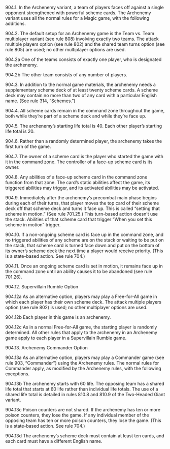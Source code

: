 904.1. In the Archenemy variant, a team of players faces off against a single opponent strengthened with powerful scheme cards. The Archenemy variant uses all the normal rules for a Magic game, with the following additions.

904.2. The default setup for an Archenemy game is the Team vs. Team multiplayer variant (see rule 808) involving exactly two teams. The attack multiple players option (see rule 802) and the shared team turns option (see rule 805) are used; no other multiplayer options are used.

904.2a One of the teams consists of exactly one player, who is designated the archenemy.

904.2b The other team consists of any number of players.

904.3. In addition to the normal game materials, the archenemy needs a supplementary scheme deck of at least twenty scheme cards. A scheme deck may contain no more than two of any card with a particular English name. (See rule 314, “Schemes.”)

904.4. All scheme cards remain in the command zone throughout the game, both while they’re part of a scheme deck and while they’re face up.

904.5. The archenemy’s starting life total is 40. Each other player’s starting life total is 20.

904.6. Rather than a randomly determined player, the archenemy takes the first turn of the game.

904.7. The owner of a scheme card is the player who started the game with it in the command zone. The controller of a face-up scheme card is its owner.

904.8. Any abilities of a face-up scheme card in the command zone function from that zone. The card’s static abilities affect the game, its triggered abilities may trigger, and its activated abilities may be activated.

904.9. Immediately after the archenemy’s precombat main phase begins during each of their turns, that player moves the top card of their scheme deck off that scheme deck and turns it face up. This is called “setting that scheme in motion.” (See rule 701.25.) This turn-based action doesn’t use the stack. Abilities of that scheme card that trigger “When you set this scheme in motion” trigger.

904.10. If a non-ongoing scheme card is face up in the command zone, and no triggered abilities of any scheme are on the stack or waiting to be put on the stack, that scheme card is turned face down and put on the bottom of its owner’s scheme deck the next time a player would receive priority. (This is a state-based action. See rule 704.)

904.11. Once an ongoing scheme card is set in motion, it remains face up in the command zone until an ability causes it to be abandoned (see rule 701.26).

904.12. Supervillain Rumble Option

904.12a As an alternative option, players may play a Free-for-All game in which each player has their own scheme deck. The attack multiple players option (see rule 802) is used; no other multiplayer options are used.

904.12b Each player in this game is an archenemy.

904.12c As in a normal Free-for-All game, the starting player is randomly determined. All other rules that apply to the archenemy in an Archenemy game apply to each player in a Supervillain Rumble game.

904.13. Archenemy Commander Option

904.13a As an alternative option, players may play a Commander game (see rule 903, “Commander”) using the Archenemy rules. The normal rules for Commander apply, as modified by the Archenemy rules, with the following exceptions.

904.13b The archenemy starts with 60 life. The opposing team has a shared life total that starts at 60 life rather than individual life totals. The use of a shared life total is detailed in rules 810.8 and 810.9 of the Two-Headed Giant variant.

904.13c Poison counters are not shared. If the archenemy has ten or more poison counters, they lose the game. If any individual member of the opposing team has ten or more poison counters, they lose the game. (This is a state-based action. See rule 704.)

904.13d The archenemy’s scheme deck must contain at least ten cards, and each card must have a different English name.